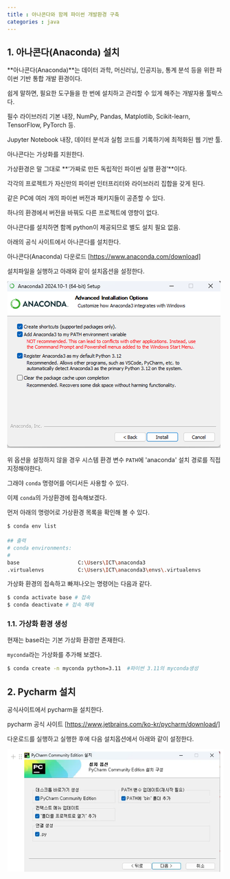 ```yaml
---
title : 아나콘다와 함께 파이썬 개발환경 구축
categories : java
---
```


## 1. 아나콘다(Anaconda) 설치

**아나콘다(Anaconda)**는 데이터 과학, 머신러닝, 인공지능, 통계 분석 등을 위한 파이썬 기반 통합 개발 환경이다.

쉽게 말하면, 필요한 도구들을 한 번에 설치하고 관리할 수 있게 해주는 개발자용 툴박스다.

필수 라이브러리 기본 내장, NumPy, Pandas, Matplotlib, Scikit-learn, TensorFlow, PyTorch 등.

Jupyter Notebook 내장, 데이터 분석과 실험 코드를 기록하기에 최적화된 웹 기반 툴.

아나콘다는 가상화를 지원한다.

가상환경은 말 그대로 **‘가짜로 만든 독립적인 파이썬 실행 환경’**이다.

각각의 프로젝트가 자신만의 파이썬 인터프리터와 라이브러리 집합을 갖게 된다.

같은 PC에 여러 개의 파이썬 버전과 패키지들이 공존할 수 있다.

하나의 환경에서 버전을 바꿔도 다른 프로젝트에 영향이 없다.

아나콘다를 설치하면 함께 python이 제공되므로 별도 설치 필요 없음.

아래의 공식 사이트에서 아나콘다를 설치한다.

아나콘다(Anaconda) 다운로드 [https://www.anaconda.com/download]

설치파일을 실행하고 아래와 같이 설치옵션을 설정한다.

<img src="/assets/images/python/anaconda-install-option.png">

위 옵션을 설정하지 않을 경우 시스템 환경 변수 `PATH`에  'anaconda' 설치 경로를 직접 지정해야한다.

그래야 `conda` 명령어를 어디서든 사용할 수 있다.

이제 `conda`의 가상환경에 접속해보겠다.

먼저 아래의 명령어로 가상환경 목록을 확인해 볼 수 있다.

```sh
$ conda env list

## 출력
# conda environments:
#
base                   C:\Users\ICT\anaconda3
.virtualenvs           C:\Users\ICT\anaconda3\envs\.virtualenvs
```

가상화 환경의 접속하고 빠져나오는  명령어는 다음과 같다.

```sh
$ conda activate base # 접속
$ conda deactivate # 접속 해제
```

### 1.1. 가상화 환경 생성

현재는 base라는 기본 가상화 환경만 존재한다.

`myconda`라는 가상화를 추가해 보겠다.

```sh
$ conda create -n myconda python=3.11  #파이썬 3.11의 myconda생성
```

## 2. Pycharm 설치

공식사이트에서 pycharm을 설치한다.

pycharm 공식 사이트 [https://www.jetbrains.com/ko-kr/pycharm/download/]

다운로드를 실행하고 실행한 후에 다음 설치옵션에서 아래와 같이 설정한다.

<img src="/assets/images/python/pycharm-install-option.png">













